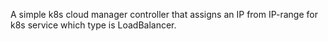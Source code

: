 A simple k8s cloud manager controller that assigns an IP from IP-range for k8s service which type is LoadBalancer.
